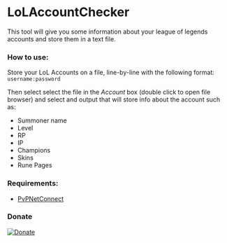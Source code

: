 # LoLAccountChecker

This tool will give you some information about your league of legends accounts and store them in a text file.

### How to use:
Store your LoL Accounts on a file, line-by-line with the following format:
``
username:password
``

Then select select the file in the *Account* box (double click to open file browser) and select and output that will store info about the account such as:

* Summoner name
* Level
* RP
* IP
* Champions
* Skins
* Rune Pages

### Requirements:

 * [PvPNetConnect](https://github.com/trees-software/PVPNetConnect)

### Donate
[![Donate](https://www.paypalobjects.com/en_US/i/btn/btn_donate_LG.gif)](https://www.paypal.com/cgi-bin/webscr?cmd=_s-xclick&hosted_button_id=CHEV6LWPMHUMW)
